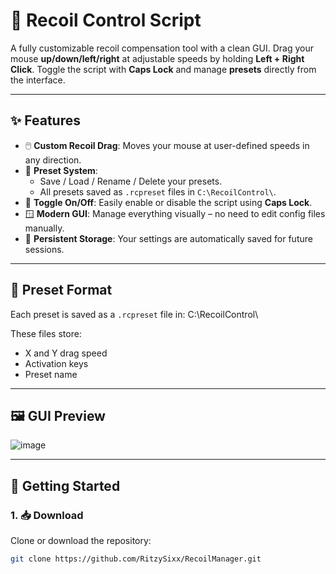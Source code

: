 # 🎯 Recoil Control Script

A fully customizable recoil compensation tool with a clean GUI. Drag your mouse **up/down/left/right** at adjustable speeds by holding **Left + Right Click**. Toggle the script with **Caps Lock** and manage **presets** directly from the interface.

---

## ✨ Features

- 🖱️ **Custom Recoil Drag**: Moves your mouse at user-defined speeds in any direction.
- 🧠 **Preset System**:
  - Save / Load / Rename / Delete your presets.
  - All presets saved as `.rcpreset` files in `C:\RecoilControl\`.
- 🧩 **Toggle On/Off**: Easily enable or disable the script using **Caps Lock**.
- 🪟 **Modern GUI**: Manage everything visually – no need to edit config files manually.
- 💾 **Persistent Storage**: Your settings are automatically saved for future sessions.

---

## 📁 Preset Format

Each preset is saved as a `.rcpreset` file in: C:\RecoilControl\


These files store:
- X and Y drag speed
- Activation keys
- Preset name

---

## 🖼️ GUI Preview

![image](https://github.com/user-attachments/assets/ebced387-d1a7-442f-9ddc-2904004fb61b)

---

## 🚀 Getting Started

### 1. 📥 Download

Clone or download the repository:
```bash
git clone https://github.com/RitzySixx/RecoilManager.git
